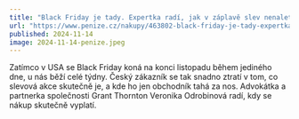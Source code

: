 ```yaml
---
title: "Black Friday je tady. Expertka radí, jak v záplavě slev nenaletět"
url: "https://www.penize.cz/nakupy/463802-black-friday-je-tady-expertka-radi-jak-v-zaplave-slev-nenaletet"
published: 2024-11-14
image: 2024-11-14-penize.jpeg
---
```


Zatímco v USA se Black Friday koná na konci listopadu během jediného dne, u nás běží celé týdny. Český zákazník se tak snadno ztratí v tom, co slevová akce skutečně je, a kde ho jen obchodník tahá za nos. Advokátka a partnerka společnosti Grant Thornton Veronika Odrobinová radí, kdy se nákup skutečně vyplatí.
